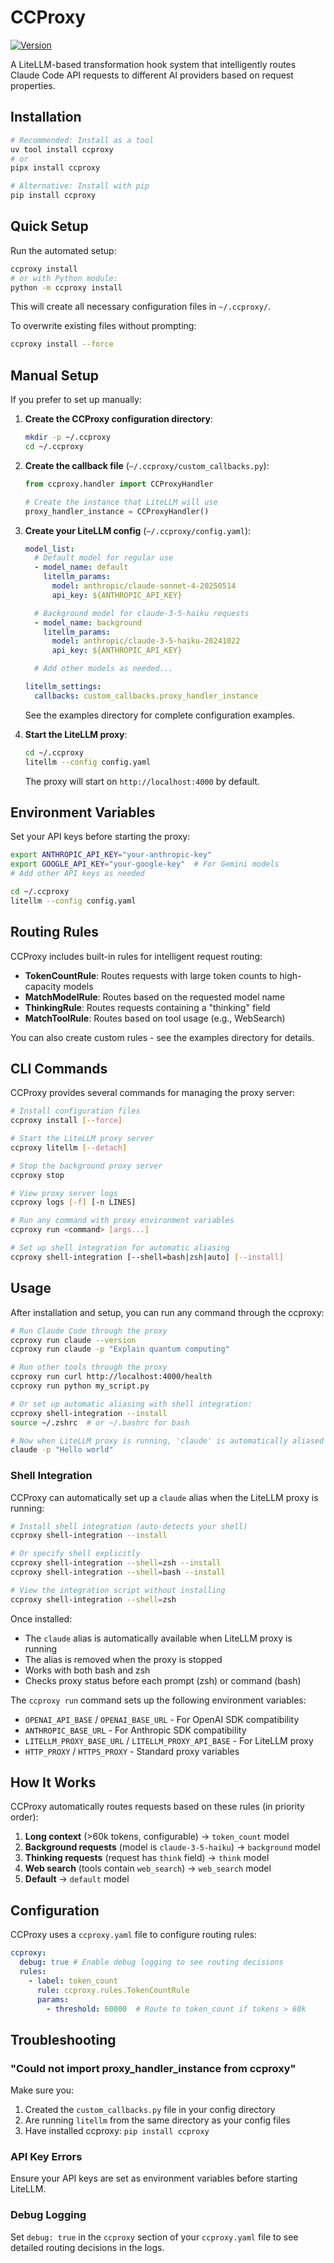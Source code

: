 # CCProxy

[![Version](https://img.shields.io/badge/version-1.0.0-blue.svg)](https://github.com/yourusername/ccproxy)

A LiteLLM-based transformation hook system that intelligently routes Claude Code API requests to different AI providers based on request properties.

## Installation

```bash
# Recommended: Install as a tool
uv tool install ccproxy
# or
pipx install ccproxy

# Alternative: Install with pip
pip install ccproxy
```

## Quick Setup

Run the automated setup:

```bash
ccproxy install
# or with Python module:
python -m ccproxy install
```

This will create all necessary configuration files in `~/.ccproxy/`.

To overwrite existing files without prompting:

```bash
ccproxy install --force
```

## Manual Setup

If you prefer to set up manually:

1. **Create the CCProxy configuration directory**:

   ```bash
   mkdir -p ~/.ccproxy
   cd ~/.ccproxy
   ```

2. **Create the callback file** (`~/.ccproxy/custom_callbacks.py`):

   ```python
   from ccproxy.handler import CCProxyHandler

   # Create the instance that LiteLLM will use
   proxy_handler_instance = CCProxyHandler()
   ```

3. **Create your LiteLLM config** (`~/.ccproxy/config.yaml`):

   ```yaml
   model_list:
     # Default model for regular use
     - model_name: default
       litellm_params:
         model: anthropic/claude-sonnet-4-20250514
         api_key: ${ANTHROPIC_API_KEY}

     # Background model for claude-3-5-haiku requests
     - model_name: background
       litellm_params:
         model: anthropic/claude-3-5-haiku-20241022
         api_key: ${ANTHROPIC_API_KEY}

     # Add other models as needed...

   litellm_settings:
     callbacks: custom_callbacks.proxy_handler_instance
   ```

   See the examples directory for complete configuration examples.

4. **Start the LiteLLM proxy**:

   ```bash
   cd ~/.ccproxy
   litellm --config config.yaml
   ```

   The proxy will start on `http://localhost:4000` by default.

## Environment Variables

Set your API keys before starting the proxy:

```bash
export ANTHROPIC_API_KEY="your-anthropic-key"
export GOOGLE_API_KEY="your-google-key"  # For Gemini models
# Add other API keys as needed

cd ~/.ccproxy
litellm --config config.yaml
```

## Routing Rules

CCProxy includes built-in rules for intelligent request routing:

- **TokenCountRule**: Routes requests with large token counts to high-capacity models
- **MatchModelRule**: Routes based on the requested model name
- **ThinkingRule**: Routes requests containing a "thinking" field
- **MatchToolRule**: Routes based on tool usage (e.g., WebSearch)

You can also create custom rules - see the examples directory for details.

## CLI Commands

CCProxy provides several commands for managing the proxy server:

```bash
# Install configuration files
ccproxy install [--force]

# Start the LiteLLM proxy server
ccproxy litellm [--detach]

# Stop the background proxy server
ccproxy stop

# View proxy server logs
ccproxy logs [-f] [-n LINES]

# Run any command with proxy environment variables
ccproxy run <command> [args...]

# Set up shell integration for automatic aliasing
ccproxy shell-integration [--shell=bash|zsh|auto] [--install]
```

## Usage

After installation and setup, you can run any command through the ccproxy:

```bash
# Run Claude Code through the proxy
ccproxy run claude --version
ccproxy run claude -p "Explain quantum computing"

# Run other tools through the proxy
ccproxy run curl http://localhost:4000/health
ccproxy run python my_script.py

# Or set up automatic aliasing with shell integration:
ccproxy shell-integration --install
source ~/.zshrc  # or ~/.bashrc for bash

# Now when LiteLLM proxy is running, 'claude' is automatically aliased
claude -p "Hello world"
```

### Shell Integration

CCProxy can automatically set up a `claude` alias when the LiteLLM proxy is running:

```bash
# Install shell integration (auto-detects your shell)
ccproxy shell-integration --install

# Or specify shell explicitly
ccproxy shell-integration --shell=zsh --install
ccproxy shell-integration --shell=bash --install

# View the integration script without installing
ccproxy shell-integration --shell=zsh
```

Once installed:
- The `claude` alias is automatically available when LiteLLM proxy is running
- The alias is removed when the proxy is stopped
- Works with both bash and zsh
- Checks proxy status before each prompt (zsh) or command (bash)

The `ccproxy run` command sets up the following environment variables:
- `OPENAI_API_BASE` / `OPENAI_BASE_URL` - For OpenAI SDK compatibility
- `ANTHROPIC_BASE_URL` - For Anthropic SDK compatibility
- `LITELLM_PROXY_BASE_URL` / `LITELLM_PROXY_API_BASE` - For LiteLLM proxy
- `HTTP_PROXY` / `HTTPS_PROXY` - Standard proxy variables

## How It Works

CCProxy automatically routes requests based on these rules (in priority order):

1. **Long context** (>60k tokens, configurable) → `token_count` model
2. **Background requests** (model is `claude-3-5-haiku`) → `background` model
3. **Thinking requests** (request has `think` field) → `think` model
4. **Web search** (tools contain `web_search`) → `web_search` model
5. **Default** → `default` model

## Configuration

CCProxy uses a `ccproxy.yaml` file to configure routing rules:

```yaml
ccproxy:
  debug: true # Enable debug logging to see routing decisions
  rules:
    - label: token_count
      rule: ccproxy.rules.TokenCountRule
      params:
        - threshold: 60000  # Route to token_count if tokens > 60k
```

## Troubleshooting

### "Could not import proxy_handler_instance from ccproxy"

Make sure you:

1. Created the `custom_callbacks.py` file in your config directory
2. Are running `litellm` from the same directory as your config files
3. Have installed ccproxy: `pip install ccproxy`

### API Key Errors

Ensure your API keys are set as environment variables before starting LiteLLM.

### Debug Logging

Set `debug: true` in the `ccproxy` section of your `ccproxy.yaml` file to see detailed routing decisions in the logs.
